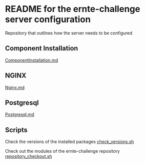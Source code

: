 # README for the ernte-challenge server configuration

Repository that outlines how the server needs to be configured


## Component Installation

[ComponentInstallation.md](component-installation/ComponentInstallation.md)

## NGINX

[Nginx.md](nginx/nginx.md)

## Postgresql

[Postgresql.md](postgresql/postgresql.md)

## Scripts

Check the versions of the installed packages
[check_versions.sh](scripts/check_versions.sh)

Check out the modules of the ernte-challenge repository
[repository_checkout.sh](scripts/repository_checkout.sh)
